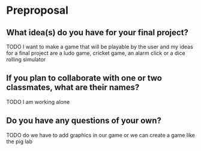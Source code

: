 # Preproposal

## What idea(s) do you have for your final project?

TODO I want to make a game that will be playable by the user and my ideas for a final project are a ludo game, cricket game, an alarm click or a dice rolling simulator

## If you plan to collaborate with one or two classmates, what are their names?

TODO I am working alone 

## Do you have any questions of your own?

TODO do we have to add graphics in our game or we can create a game like the pig lab
